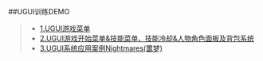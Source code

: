 ##UGUI训练DEMO  
>* [1.UGUI游戏菜单](https://github.com/XINCGer/Unity3DTraining/tree/master/UGUITraining/UGUIDemo01)  
>* [2.UGUI游戏开始菜单&技能菜单、技能冷却&人物角色面板及背包系统](https://github.com/XINCGer/Unity3DTraining/tree/master/UGUITraining/UGUIDemo02)  
>* [3.UGUI系统应用案例Nightmares(噩梦)](https://github.com/XINCGer/Unity3DTraining/tree/master/UGUITraining/Nightmares_Demo)
